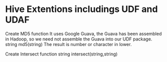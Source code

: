 # Hive Extentions includings UDF and UDAF
Create MD5 function
It uses Google Guava, the Guava has been assembled in Hadoop, so we need not assemble the Guava into our UDF package.
string md5(string)
The result is number or character in lower.

Create Intersect function
string intersect(string,string)
